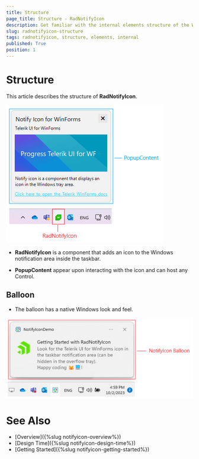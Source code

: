 ```yaml
---
title: Structure
page_title: Structure - RadNotifyIcon
description: Get familiar with the internal elements structure of the WinForms RadNotifyIcon.  
slug: radnotifyicon-structure
tags: radnotifyicon, structure, elements, internal
published: True
position: 1
---
```


# Structure

This article describes the structure of **RadNotifyIcon**.

![RadNotifyIcon](images/radnotifyicon-structure001.png)

* **RadNotifyIcon** is a component that adds an icon to the Windows notification area inside the taskbar.

* **PopupContent** appear upon interacting with the icon and can host any Control.

## Balloon

* The balloon has a native Windows look and feel.

![RadNotifyIcon](images/radnotifyicon-structure002.png)


# See Also

* [Overview]({%slug notifyicon-overview%})	
* [Design Time]({%slug notifyicon-design-time%})	
* [Getting Started]({%slug notifyicon-getting-started%})	

